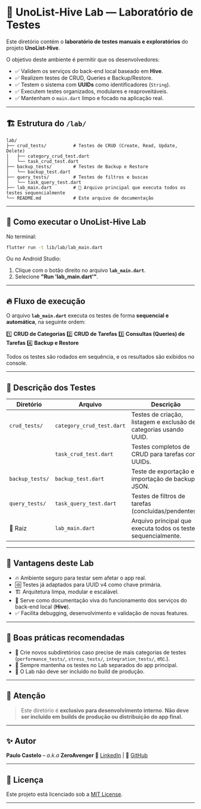 # 🧪 UnoList-Hive Lab — Laboratório de Testes

Este diretório contém o **laboratório de testes manuais e exploratórios** do projeto **UnoList-Hive**.

O objetivo deste ambiente é permitir que os desenvolvedores:

* ✅ Validem os serviços do back-end local baseado em **Hive**.
* ✅ Realizem testes de CRUD, Queries e Backup/Restore.
* ✅ Testem o sistema com **UUIDs** como identificadores (`String`).
* ✅ Executem testes organizados, modulares e reaproveitáveis.
* ✅ Mantenham o `main.dart` limpo e focado na aplicação real.

---

## 🏗️ Estrutura do `/lab/`

```plaintext
lab/
├── crud_tests/          # Testes de CRUD (Create, Read, Update, Delete)
│   ├── category_crud_test.dart
│   └── task_crud_test.dart
├── backup_tests/        # Testes de Backup e Restore
│   └── backup_test.dart
├── query_tests/         # Testes de filtros e buscas
│   └── task_query_test.dart
├── lab_main.dart        # 🚀 Arquivo principal que executa todos os testes sequencialmente
└── README.md            # Este arquivo de documentação
````

---

## 🚀 Como executar o UnoList-Hive Lab

No terminal:

```bash
flutter run -t lib/lab/lab_main.dart
```

Ou no Android Studio:

1. Clique com o botão direito no arquivo **`lab_main.dart`**.
2. Selecione **"Run 'lab\_main.dart'"**.

---

## 🔥 Fluxo de execução

O arquivo **`lab_main.dart`** executa os testes de forma **sequencial e automática**, na seguinte ordem:

1️⃣ **CRUD de Categorias**
2️⃣ **CRUD de Tarefas**
3️⃣ **Consultas (Queries) de Tarefas**
4️⃣ **Backup e Restore**

Todos os testes são rodados em sequência, e os resultados são exibidos no console.

---

## 🧠 Descrição dos Testes

| Diretório       | Arquivo                   | Descrição                                                         |
| --------------- | ------------------------- | ----------------------------------------------------------------- |
| `crud_tests/`   | `category_crud_test.dart` | Testes de criação, listagem e exclusão de categorias usando UUID. |
|                 | `task_crud_test.dart`     | Testes completos de CRUD para tarefas com UUIDs.                  |
| `backup_tests/` | `backup_test.dart`        | Teste de exportação e importação de backup JSON.                  |
| `query_tests/`  | `task_query_test.dart`    | Testes de filtros de tarefas (concluídas/pendentes).              |
| 🔗 Raiz         | `lab_main.dart`           | Arquivo principal que executa todos os testes sequencialmente.    |

---

## 💎 Vantagens deste Lab

* 🔥 Ambiente seguro para testar sem afetar o app real.
* 🆔 Testes já adaptados para UUID v4 como chave primária.
* 🏗️ Arquitetura limpa, modular e escalável.
* 🧠 Serve como documentação viva do funcionamento dos serviços do back-end local (**Hive**).
* ✅ Facilita debugging, desenvolvimento e validação de novas features.

---

## 🧠 Boas práticas recomendadas

* 🔸 Crie novos subdiretórios caso precise de mais categorias de testes (`performance_tests/`, `stress_tests/`, `integration_tests/`, etc.).
* 🔸 Sempre mantenha os testes no Lab separados do app principal.
* 🔸 O Lab não deve ser incluído no build de produção.

---

## 🚫 Atenção

> Este diretório é **exclusivo para desenvolvimento interno**.
> **Não deve ser incluído em builds de produção ou distribuição do app final.**

---

## ✨ Autor

**Paulo Castelo** – *a.k.a* **ZeroAvenger**
🔗 [LinkedIn](https://www.linkedin.com/in/paulo-castelo/) | 🚀 [GitHub](https://github.com/paulocastelo)

---

## 📜 Licença

Este projeto está licenciado sob a [MIT License](../../LICENSE).

---
